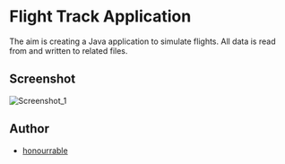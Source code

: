 # Flight Track Application
The aim is creating a Java application to simulate flights. All data is read from and written to related files.

## Screenshot
![Screenshot_1](https://user-images.githubusercontent.com/57035819/118546587-d3051080-b760-11eb-948e-776d8c95d84c.png)

## Author
- [honourrable](https://github.com/honourrable)
